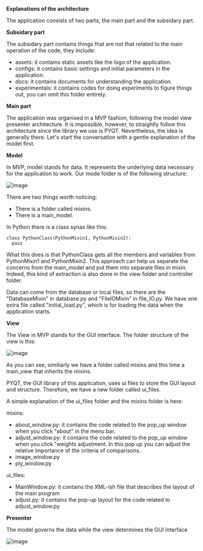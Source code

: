 **Explanations of the architecture**

The application consists of two parts, the main part and the subsidary part.

**Subsidary part**

The subsidary part contains things that are not that related to the main operation of the code, they include:

- assets: it contains static assets like the logo of the application.
- configs: it contains basic settings and initial parameters in the application.
- docs: it contains documents for understanding the application.
- experimentals: it contains codes for doing experiments to figure things out, you can omit this folder entirely.

**Main part**

The application was organised in a MVP fashion, following the model view presenter architecture. It is impossible, however, to straightly follow this architecture since the library we use is PYQT. Nevertheless, the idea is generally there. Let's start the conversation with a gentle explanation of the model first.

**Model**

In MVP, model stands for data. It represents the underlying data necessary for the application to work. Our mode folder is of the following structure:

![image](https://user-images.githubusercontent.com/90679381/226843247-8767408e-ccb9-4b87-a6c7-ab9ef447adaa.png)

There are two things worth noticing:

- There is a folder called mixins.
- There is a main_model.

In Python there is a class synax like this:
```
class PythonClass(PythonMixin1, PythonMixin2):
  pass
```

What this does is that PythonClass gets all the members and variables from PythonMixin1 and PythonMixin2. This approach can help us separate the concerns from the main_model and put them into separate files in mixin. Indeed, this kind of extraction is also done in the view folder and controller folder.

Data can come from the database or local files, so there are the "DatabaseMixin" in database.py and "FileIOMixin" in file_IO.py. We have one extra file called "initial_load.py", which is for loading the data when the application starts.

**View**

The View in MVP stands for the GUI interface. The folder structure of the view is this:

![image](https://user-images.githubusercontent.com/90679381/226848701-8566f041-b834-4720-8b1b-39dc504c945b.png)

As you can see, similiarly we have a folder called mixins and this time a main_view that inherits the mixins. 

PYQT, the GUI library of this application, uses ui files to store the GUI layout and structure. Therefore, we have a new folder called ui_files.

A simple explanation of the ui_files folder and the mixins folder is here:

mixins:

- about_window.py: it contains the code related to the pop_up window when you click "about" in the menu bar.
- adjust_window.py: it contains the code related to the pop_up window when you click "weights adjustment. In this pop up you can adjust the relative importance of the criteria of comparisons.
- image_window.py
- ply_window.py

ui_files:
- MainWindow.py: it contains the XML-ish file that describes the layout of the main program
- adjust.py: it contains the pop-up layout for the code related to adjust_window.py

**Presenter**

The model governs the data while the view determines the GUI interface

![image](https://user-images.githubusercontent.com/90679381/226854424-0952e321-f224-4f0a-9188-9986dfdb828e.png)







